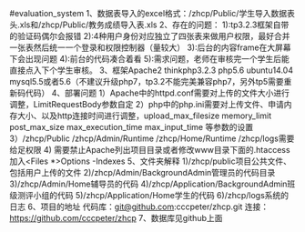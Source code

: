 #evaluation_system
1、数据表导入的excel格式：/zhcp/Public/学生导入数据表头.xls和/zhcp/Public/教务成绩导入表.xls
2、存在的问题：
	1):tp3.2.3框架自带的验证码偶尔会报错
	2):4种用户身份对应独立了四张表来做用户权限，最好合并一张表然后统一一个登录和权限控制器（量较大）
	3):后台的内容frame在大屏幕下会出现问题
	4):前台的代码凑合着看
	5):需求问题，老师在审核完一个学生后能直接点入下个学生审核。
3、框架Apache2 thinkphp3.2.3 php5.6 ubuntu14.04 mysql5.5或者5.6（不建议升级php7，tp3.2不能完美兼容php7，另外tp5需要重新码代码）
4、部署问题
	1）Apache中的httpd.conf需要对上传的文件大小进行调整，LimitRequestBody参数自定
	2）php中的php.ini需要对上传文件、申请内存大小、以及http连接时间进行调整，upload_max_filesize memory_limit post_max_size max_execution_time  max_input_time 等参数的设置
	3）/zhcp/Public /zhcp/Admin/Runtime /zhcp/Home/Runtime /zhcp/logs需要给足权限
	4)  需要禁止Apache列出项目目录或者修改www目录下面的.htaccess 加入<Files *>Options -Indexes</Files>
5、文件夹解释
	1)/zhcp/public项目公共文件、包括用户上传的文件
	2)/zhcp/Admin/BackgroundAdmin管理员的代码目录
	3)/zhcp/Admin/Home辅导员的代码
	4)/zhcp/Application/BackgroundAdmin班级测评小组的代码
	5)/zhcp/Application/Home学生的代码
	6)/zhcp/logs系统的日志
6、项目的地址
代码库：git@github.com:cccpeter/zhcp.git
连接：https://github.com/cccpeter/zhcp
7、数据库见github上面
	
